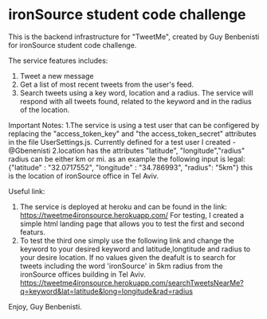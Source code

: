 # ironSource student code challenge

This is the backend infrastructure for "TweetMe", created by Guy Benbenisti for ironSource student code challenge.

The service features includes:
1. Tweet a new message
2. Get a list of most recent tweets from the user's feed.
3. Search tweets using a key word, location and a radius. The service will respond with all tweets found, related to the keyword and in the radius of the location.

Important Notes:
1.The service is using a test user that can be configered by replacing the  "access_token_key" and "the access_token_secret" attributes in the file UserSettings.js. Currently defined for a test user I created - @Gbenenisti
2.location has the attributes "latitude", "longitude","radius" radius can be either km or mi. as an example the following input is legal: {"latitude" : "32.0717552", "longitude" : "34.786993", "radius": "5km"} this is the location of ironSource office in Tel Aviv.

Useful link:
1. The service is deployed at heroku and can be found in the link: https://tweetme4ironsource.herokuapp.com/
For testing, I created a simple html landing page that allows you to test the first and second featurs.
2. To test the third one simply use the following link and change the keyword to your desired keyword and latitude,longtitude and radius to your desire location. If no values given the deafult is to search for tweets including the word 'ironSource' in 5km radius from the ironSource offices building in Tel Aviv.
https://tweetme4ironsource.herokuapp.com/searchTweetsNearMe?q=keyword&lat=latitude&long=longitude&rad=radius

Enjoy, 
Guy Benbenisti.
